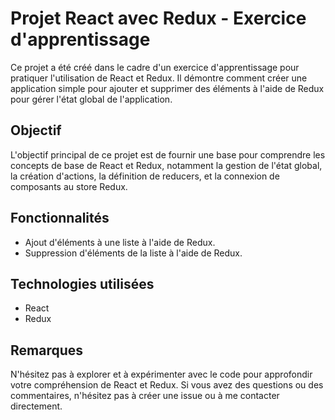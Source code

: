 # Projet React avec Redux - Exercice d'apprentissage

Ce projet a été créé dans le cadre d'un exercice d'apprentissage pour pratiquer l'utilisation de React et Redux. Il démontre comment créer une application simple pour ajouter et supprimer des éléments à l'aide de Redux pour gérer l'état global de l'application.

## Objectif

L'objectif principal de ce projet est de fournir une base pour comprendre les concepts de base de React et Redux, notamment la gestion de l'état global, la création d'actions, la définition de reducers, et la connexion de composants au store Redux.

## Fonctionnalités

-   Ajout d'éléments à une liste à l'aide de Redux.
-   Suppression d'éléments de la liste à l'aide de Redux.

## Technologies utilisées

-   React
-   Redux

## Remarques

N'hésitez pas à explorer et à expérimenter avec le code pour approfondir votre compréhension de React et Redux. Si vous avez des questions ou des commentaires, n'hésitez pas à créer une issue ou à me contacter directement.
